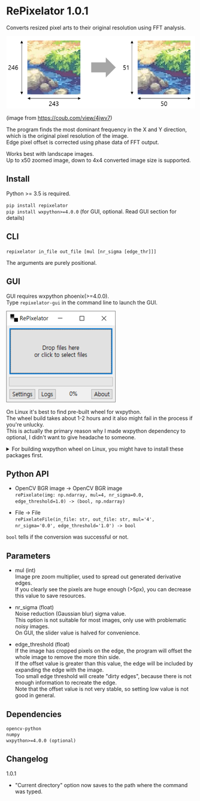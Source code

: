 # RePixelator 1.0.1

Converts resized pixel arts to their original resolution using FFT analysis.

![demo image](./images/intro.png)

(image from https://coub.com/view/4jwv7)

The program finds the most dominant frequency in the X and Y direction, which is the original pixel resolution of the image.  
Edge pixel offset is corrected using phase data of FFT output.

Works best with landscape images.  
Up to x50 zoomed image, down to 4x4 converted image size is supported.


## Install

Python >= 3.5 is required.

`pip install repixelator`  
`pip install wxpython>=4.0.0` (for GUI, optional. Read GUI section for details)


## CLI

`repixelator in_file out_file [mul [nr_sigma [edge_thr]]]`

The arguments are purely positional.


## GUI

GUI requires wxpython phoenix(>=4.0.0).  
Type `repixelator-gui` in the command line to launch the GUI.

![GUI image](./images/gui.png)

On Linux it's best to find pre-built wheel for wxpython.  
The wheel build takes about 1-2 hours and it also might fail in the process if you're unlucky.  
This is actually the primary reason why I made wxpython dependency to optional, I didn't want to give headache to someone.  
<details>
	<summary>For building wxpython wheel on Linux, you might have to install these packages first.</summary>
	(Tested with Linux Mint 20)
	sudo apt install make gcc libgtk-3-dev libgstreamer-gl1.0-0 freeglut3 freeglut3-dev python3-gst-1.0 libglib2.0-dev ubuntu-restricted-extras libgstreamer-plugins-base1.0-dev
</details>


## Python API

- OpenCV BGR image -> OpenCV BGR image  
`rePixelate(img: np.ndarray, mul=4, nr_sigma=0.0, edge_threshold=1.0) -> (bool, np.ndarray)`

- File -> File  
`rePixelateFile(in_file: str, out_file: str, mul='4', nr_sigma='0.0', edge_threshold='1.0') -> bool`

`bool` tells if the conversion was successful or not.


## Parameters

- mul (int)  
Image pre zoom multiplier, used to spread out generated derivative edges.  
If you clearly see the pixels are huge enough (>5px), you can decrease this value to save resources.

- nr_sigma (float)  
Noise reduction (Gaussian blur) sigma value.  
This option is not suitable for most images, only use with problematic noisy images.  
On GUI, the slider value is halved for convenience.

- edge_threshold (float)  
If the image has cropped pixels on the edge, the program will offset the whole image to remove the more thin side.  
If the offset value is greater than this value, the edge will be included by expanding the edge with the image.  
Too small edge threshold will create "dirty edges", because there is not enough information to recreate the edge.  
Note that the offset value is not very stable, so setting low value is not good in general.


## Dependencies
```
opencv-python
numpy
wxpython>=4.0.0 (optional)
```


## Changelog

1.0.1  
- "Current directory" option now saves to the path where the command was typed.
